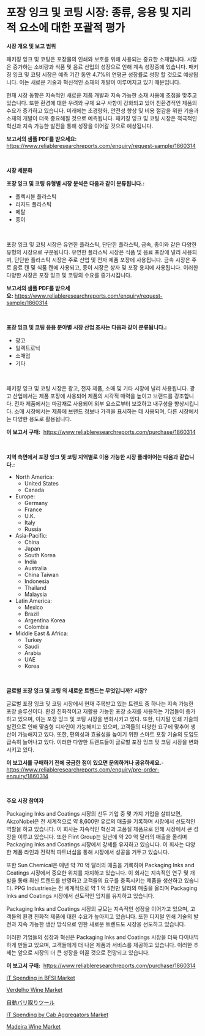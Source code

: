 <p><h1>포장 잉크 및 코팅 시장: 종류, 응용 및 지리적 요소에 대한 포괄적 평가</h1></p><p><strong>시장 개요 및 보고 범위</strong></p>
<p><p>패키징 잉크 및 코팅은 포장물의 인쇄와 보호를 위해 사용되는 중요한 소재입니다. 시장은 증가하는 소비량과 식품 및 음료 산업의 성장으로 인해 계속 성장중에 있습니다. 패키징 잉크 및 코팅 시장은 예측 기간 동안 4.7%의 연평균 성장률로 성장 할 것으로 예상됩니다. 이는 새로운 기술과 혁신적인 소재의 개발이 이루어지고 있기 때문입니다.</p><p>현재 시장 동향은 지속적인 새로운 제품 개발과 지속 가능한 소재 사용에 초점을 맞추고 있습니다. 또한 환경에 대한 우려와 규제 요구 사항이 강화되고 있어 친환경적인 제품의 수요가 증가하고 있습니다. 미래에는 초경량화, 안전성 향상 및 비용 절감을 위한 기술과 소재의 개발이 더욱 중요해질 것으로 예측됩니다. 패키징 잉크 및 코팅 시장은 적극적인 혁신과 지속 가능한 발전을 통해 성장을 이어갈 것으로 예상됩니다.</p></p>
<p><strong>보고서의 샘플 PDF를 받으세요:</strong> <a href="https://www.reliableresearchreports.com/enquiry/request-sample/1860314">https://www.reliableresearchreports.com/enquiry/request-sample/1860314</a></p>
<p>&nbsp;</p>
<p><strong>시장 세분화</strong></p>
<p><strong>포장 잉크 및 코팅 유형별 시장 분석은 다음과 같이 분류됩니다.:</strong></p>
<p><ul><li>플렉시블 플라스틱</li><li>리지드 플라스틱</li><li>메탈</li><li>종이</li></ul></p>
<p>&nbsp;</p>
<p><p>포장 잉크 및 코팅 시장은 유연한 플라스틱, 단단한 플라스틱, 금속, 종이와 같은 다양한 유형의 시장으로 구분됩니다. 유연한 플라스틱 시장은 식품 및 음료 포장에 널리 사용되며, 단단한 플라스틱 시장은 주로 산업 및 전자 제품 포장에 사용됩니다. 금속 시장은 주로 음료 캔 및 식품 캔에 사용되고, 종이 시장은 상자 및 포장 용지에 사용됩니다. 이러한 다양한 시장은 포장 잉크 및 코팅의 수요를 증가시킵니다.</p></p>
<p><strong>보고서의 샘플 PDF를 받으세요:</strong>&nbsp;<a href="https://www.reliableresearchreports.com/enquiry/request-sample/1860314">https://www.reliableresearchreports.com/enquiry/request-sample/1860314</a></p>
<p>&nbsp;</p>
<p><strong> 포장 잉크 및 코팅 응용 분야별 시장 산업 조사는 다음과 같이 분류됩니다.:</strong></p>
<p><ul><li>광고</li><li>일렉트로닉</li><li>소매업</li><li>기타</li></ul></p>
<p>&nbsp;</p>
<p><p>패키징 잉크 및 코팅 시장은 광고, 전자 제품, 소매 및 기타 시장에 널리 사용됩니다. 광고 산업에서는 제품 포장에 사용되어 제품의 시각적 매력을 높이고 브랜드를 강조합니다. 전자 제품에서는 마감재로 사용되어 외부 요소로부터 보호하고 내구성을 향상시킵니다. 소매 시장에서는 제품에 브랜드 정보나 가격을 표시하는 데 사용되며, 다른 시장에서는 다양한 용도로 활용됩니다.</p></p>
<p><strong>이 보고서 구매:</strong>&nbsp; <a href="https://www.reliableresearchreports.com/purchase/1860314">https://www.reliableresearchreports.com/purchase/1860314</a></p>
<p>&nbsp;</p>
<p><strong>지역 측면에서 포장 잉크 및 코팅 지역별로 이용 가능한 시장 플레이어는 다음과 같습니다.:</strong></p>
<p><ul>
    <li>
        North America:
        <ul>
            <li>United States</li>
            <li>Canada</li>
        </ul>
    </li>
    <li>
        Europe:
        <ul>
            <li>Germany</li>
            <li>France</li>
            <li>U.K.</li>
            <li>Italy</li>
            <li>Russia</li>
        </ul>
    </li>
    <li>
        Asia-Pacific:
        <ul>
            <li>China</li>
            <li>Japan</li>
            <li>South Korea</li>
            <li>India</li>
            <li>Australia</li>
            <li>China Taiwan</li>
            <li>Indonesia</li>
            <li>Thailand</li>
            <li>Malaysia</li>
        </ul>
    </li>
    <li>
        Latin America:
        <ul>
            <li>Mexico</li>
            <li>Brazil</li>
            <li>Argentina Korea</li>
            <li>Colombia</li>
        </ul>
    </li>
    <li>
        Middle East & Africa:
        <ul>
            <li>Turkey</li>
            <li>Saudi</li>
            <li>Arabia</li>
            <li>UAE</li>
            <li>Korea</li>
        </ul>
    </li>
    </ul></p>
<p>&nbsp;</p>
<p><strong>글로벌 포장 잉크 및 코팅 의 새로운 트렌드는 무엇입니까? 시장?</strong></p>
<p><p>글로벌 포장 잉크 및 코팅 시장에서 현재 주목받고 있는 트렌드 중 하나는 지속 가능한 포장 솔루션이다. 환경 친화적이고 재활용 가능한 포장 소재를 사용하는 기업들이 증가하고 있으며, 이는 포장 잉크 및 코팅 시장을 변화시키고 있다. 또한, 디지털 인쇄 기술의 발전으로 인해 맞춤형 디자인이 가능해지고 있으며, 고객들의 다양한 요구에 맞추어 생산이 가능해지고 있다. 또한, 편의성과 효율성을 높이기 위한 스마트 포장 기술의 도입도 급속히 늘어나고 있다. 이러한 다양한 트렌드들이 글로벌 포장 잉크 및 코팅 시장을 변화시키고 있다.</p></p>
<p><strong>이 보고서를 구매하기 전에 궁금한 점이 있으면 문의하거나 공유하세요.</strong>- <a href="https://www.reliableresearchreports.com/enquiry/pre-order-enquiry/1860314">https://www.reliableresearchreports.com/enquiry/pre-order-enquiry/1860314</a></p>
<p>&nbsp;</p>
<p><strong>주요 시장 참여자</strong></p>
<p><p>Packaging Inks and Coatings 시장의 선두 기업 중 몇 가지 기업을 살펴보면, AkzoNobel은 전 세계적으로 약 8,600만 유로의 매출을 기록하며 시장에서 선도적인 역할을 하고 있습니다. 이 회사는 지속적인 혁신과 고품질 제품으로 인해 시장에서 큰 성장을 이루고 있습니다. 또한 Flint Group는 일년에 약 20 억 달러의 매출을 올리며 Packaging Inks and Coatings 시장에서 강세를 유지하고 있습니다. 이 회사는 다양한 제품 라인과 전략적 파트너십을 통해 시장에서 성공을 거두고 있습니다.</p><p>또한 Sun Chemical은 매년 약 70 억 달러의 매출을 기록하며 Packaging Inks and Coatings 시장에서 중요한 위치를 차지하고 있습니다. 이 회사는 지속적인 연구 및 개발을 통해 최신 트렌드를 반영하고 고객들의 요구를 충족시키는 제품을 생산하고 있습니다. PPG Industries는 전 세계적으로 약 1 억 5천만 달러의 매출을 올리며 Packaging Inks and Coatings 시장에서 선도적인 입지를 유지하고 있습니다.</p><p>Packaging Inks and Coatings 시장의 규모는 지속적인 성장을 이어가고 있으며, 고객들의 환경 친화적 제품에 대한 수요가 높아지고 있습니다. 또한 디지털 인쇄 기술의 발전과 지속 가능한 생산 방식으로 인한 새로운 트렌드도 시장을 선도하고 있습니다.</p><p>이러한 기업들의 성장과 혁신은 Packaging Inks and Coatings 시장을 더욱 다이내믹하게 만들고 있으며, 고객들에게 더 나은 제품과 서비스를 제공하고 있습니다. 이러한 추세는 앞으로 시장의 더 큰 성장을 이끌 것으로 전망되고 있습니다.</p></p>
<p><strong>이 보고서 구매:</strong>&nbsp;&nbsp;<a href="https://www.reliableresearchreports.com/purchase/1860314">https://www.reliableresearchreports.com/purchase/1860314</a></p>
<p><p><a href="https://issuu.com/reportprime-2/docs/it-spending-in-bfsi-market-size-2030.pptx">IT Spending in BFSI Market</a></p><p><a href="https://view.publitas.com/reportprime-1/verdelho-wine-market-size-and-examines-its-market-scope-with-a-primary-focus-on-growth-opportunities-and-forecasted-trends-spanning-from-2024-to-2031/">Verdelho Wine Market</a></p><p><a href="https://medium.com/@gregoriookeefe2023/%E8%87%AA%E5%8B%95%E3%83%87%E3%83%90%E3%83%AA%E3%83%B3%E3%82%B0%E3%83%84%E3%83%BC%E3%83%AB%E3%81%AE%E5%B8%82%E5%A0%B4%E8%A6%8F%E6%A8%A1-%E5%B8%82%E5%A0%B4%E5%B1%95%E6%9C%9B%E3%81%A8%E5%B8%82%E5%A0%B4%E4%BA%88%E6%B8%AC-2024%E5%B9%B4%E3%81%8B%E3%82%892031%E5%B9%B4-4fd86d1b8cde">自動バリ取りツール</a></p><p><a href="https://shimmer-gardenia-37a.notion.site/IT-Spending-by-Cab-Aggregators-Market-Size-Global-Industry-Overview-Market-Segmentation-and-Foreca-ac4e88ee21d14b318803b9b87229a567">IT Spending by Cab Aggregators Market</a></p><p><a href="https://view.publitas.com/reportprime-1/madeira-wine-market-furnish-information-about-market-size-market-share-market-dynamics-and-projections-spanning-from-2024-to-2031/">Madeira Wine Market</a></p></p>
